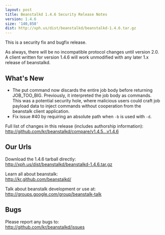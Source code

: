 ```yaml
---
layout: post
title: Beanstalkd 1.4.6 Security Release Notes
version: 1.4.6
size: '140,858'
dist: http://xph.us/dist/beanstalkd/beanstalkd-1.4.6.tar.gz
---
```


This is a security fix and bugfix release.

As always, there will be no incompatible protocol changes until version 2.0. A
client written for version 1.4.6 will work unmodified with any later 1.x
release of beanstalkd.

What's New
----------

 * The put command now discards the entire job body before returning
   JOB_TOO_BIG. Previously, it interpreted the job body as commands. This was a
   potential security hole, where malicious users could craft job payload data
   to inject commands without cooperation from the beanstalk client
   application.
 * Fix issue #40 by requiring an absolute path when `-b` is used with `-d`.

Full list of changes in this release (includes authorship information):  
<http://github.com/kr/beanstalkd/compare/v1.4.5...v1.4.6>

Our Urls
--------

Download the 1.4.6 tarball directly:  
<http://xph.us/dist/beanstalkd/beanstalkd-1.4.6.tar.gz>

Learn all about beanstalk:  
<http://kr.github.com/beanstalkd/>

Talk about beanstalk development or use at:  
<http://groups.google.com/group/beanstalk-talk>

Bugs
----

Please report any bugs to:  
<http://github.com/kr/beanstalkd/issues>

